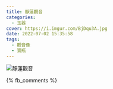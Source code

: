 ```yaml
---
title: 靜蓮觀音
categories:
  - 玉器
cover: https://i.imgur.com/BjDqu3A.jpg
date: 2022-07-02 15:35:58
tags:
  - 觀音像
  - 寶瓶
---
```


![靜蓮觀音](https://i.imgur.com/BjDqu3A.jpg)

{% fb_comments %}
